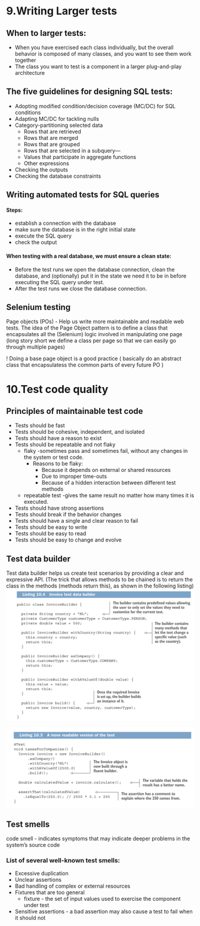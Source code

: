 <link rel="stylesheet" type="text/css" href="../styles.css">

<!-- <img src="img/testingWorkflow.png" alt="Effective testing" width="75%"> -->

<!-- <span class="term"> </span>
<span class="definition"> </span>
<span class="important"><span class="exclamation">!</span> </span> -->

# 9.Writing Larger tests

## When to larger tests:
- <span class="term">When you have exercised each class individually, but the overall behavior is composed of many classes, and you want to see them work together</span>
- <span class="term">The class you want to test is a component in a larger plug-and-play architecture</span>

## The five guidelines for designing SQL tests:
- <span class="term"> Adopting modified condition/decision coverage (MC/DC) for SQL conditions </span>
- <span class="term"> Adapting MC/DC for tackling nulls </span>
- <span class="term"> Category-partitioning selected data </span>
    - <span class="definition"> Rows that are retrieved  </span>
    - <span class="definition"> Rows that are merged  </span>
    - <span class="definition"> Rows that are grouped  </span>
    - <span class="definition"> Rows that are selected in a subquery—  </span>
    - <span class="definition">Values that participate in aggregate functions  </span>
    - <span class="definition">Other expressions  </span>
- <span class="term"> Checking the outputs </span>
- <span class="term"> Checking the database constraints</span>

## Writing automated tests for SQL queries

#### Steps:
- establish a connection with the database
- make sure the database is in the right initial state
- execute the SQL query 
- check the output

#### When testing with a real database, we must ensure a clean state:
- <span class="term">Before the test runs</span><span class="definition"> we open the database connection, clean the database, and (optionally) put it in the state we need it to be in before executing the SQL query under test. </span>
- <span class="term"> After the test runs</span><span class="definition"> we close the database connection.</span>

## Selenium testing
<span class="term"> Page objects (POs) </span>
<span class="definition"> - Help us write more maintainable and readable web
tests. The idea of the Page Object pattern is to define a class that encapsulates all the
(Selenium) logic involved in manipulating one page (long story short we define a class per page so that we can easily go through multiple pages)</span>
 
 <span class="important"><span class="exclamation">!</span> Doing a base page object is a good practice ( basically do an abstract class that encapsulatess the common parts of every future PO )</span>

 
# 10.Test code quality

## Principles of maintainable test code

- <span class="term"> Tests should be fast</span>
- <span class="term"> Tests should be cohesive, independent, and isolated</span>
- <span class="term"> Tests should have a reason to exist</span>
- <span class="term"> Tests should be repeatable and not flaky</span>
    - <span class="term">flaky </span>
<span class="definition"> -sometimes pass and sometimes fail, without any changes in the system or test code.</span>
        - Reasons to be flaky:
            - Because it depends on external or shared resources
            - Due to improper time-outs
            - Because of a hidden interaction between different test methods
    - <span class="term">repeatable test</span>
<span class="definition"> -gives the same result no matter how many times it is executed.</span>
- <span class="term"> Tests should have strong assertions</span>
- <span class="term"> Tests should break if the behavior changes</span>
- <span class="term"> Tests should have a single and clear reason to fail</span>
- <span class="term"> Tests should be easy to write</span>
- <span class="term"> Tests should be easy to read</span>
- <span class="term"> Tests should be easy to change and evolve</span>

## Test data builder
<span class="term"> Test data builder </span>
<span class="definition"> helps us create test scenarios by providing a clear and
expressive API. (The trick that allows methods to be chained is to return the
class in the methods (methods return this), as shown in the following listing)</span>
<img src="img/Test data Builder.png" alt="Effective testing">

<img src="img/DataBuilderUsed.png" alt="Effective testing">


## Test smells

<span class="term"> code smell </span><span class="definition">- indicates symptoms that may indicate deeper problems in the system’s source code</span>

### List of several well-known test smells:
- <span class="term"> Excessive duplication</span>
- <span class="term"> Unclear assertions</span>
- <span class="term"> Bad handling of complex or external resources</span>
- <span class="term"> Fixtures that are too general</span>
    - <span class="term"> fixture </span><span class="definition"> - the set of input values used to exercise the component under test</span>
- <span class="term"> Sensitive assertions</span><span class="definition"> - a bad assertion may also cause a test to fail when it should not </span>